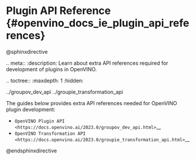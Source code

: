 # Plugin API Reference {#openvino_docs_ie_plugin_api_references}

@sphinxdirective

.. meta::
   :description: Learn about extra API references required for development of 
                 plugins in OpenVINO.

.. toctree::
   :maxdepth: 1
   :hidden:

   ../groupov_dev_api
   ../groupie_transformation_api

The guides below provides extra API references needed for OpenVINO plugin development:

*  `OpenVINO Plugin API <https://docs.openvino.ai/2023.0/groupov_dev_api.html>`__
*  `OpenVINO Transformation API <https://docs.openvino.ai/2023.0/groupie_transformation_api.html>`__

@endsphinxdirective
